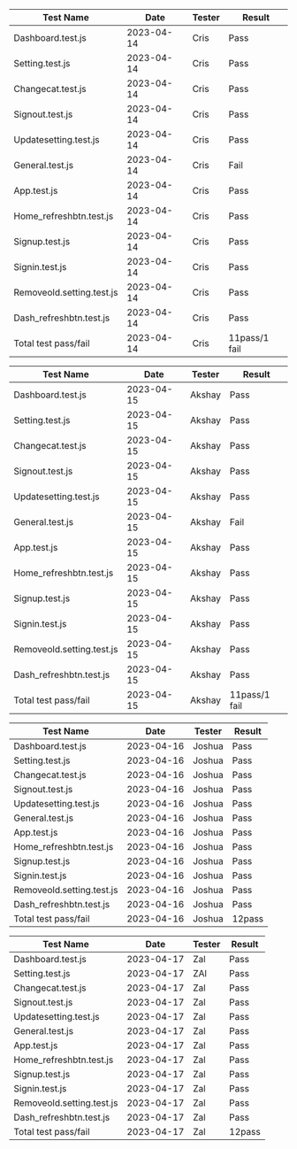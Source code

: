 
| Test Name                 | Date       | Tester        | Result       |                    
|---------------------------|------------|---------------|--------------|
| Dashboard.test.js         | 2023-04-14 |      Cris     |  Pass        |
| Setting.test.js           | 2023-04-14 |      Cris     |  Pass        |
| Changecat.test.js         | 2023-04-14 |      Cris     |  Pass        |
| Signout.test.js           | 2023-04-14 |      Cris     |  Pass        |
| Updatesetting.test.js     | 2023-04-14 |      Cris     |  Pass        |
| General.test.js           | 2023-04-14 |      Cris     |  Fail        |
| App.test.js               | 2023-04-14 |      Cris     |  Pass        |
| Home_refreshbtn.test.js   | 2023-04-14 |      Cris     |  Pass        |
| Signup.test.js            | 2023-04-14 |      Cris     |  Pass        |
| Signin.test.js            | 2023-04-14 |      Cris     |  Pass        |
| Removeold.setting.test.js | 2023-04-14 |      Cris     |  Pass        |
| Dash_refreshbtn.test.js   | 2023-04-14 |      Cris     |  Pass        |
| Total test pass/fail      | 2023-04-14 |      Cris     | 11pass/1 fail|           

| Test Name                 | Date       | Tester        | Result       |                    
|---------------------------|------------|---------------|--------------|
| Dashboard.test.js         | 2023-04-15 |      Akshay     |  Pass        |
| Setting.test.js           | 2023-04-15 |      Akshay     |  Pass        |
| Changecat.test.js         | 2023-04-15 |      Akshay     |  Pass        |
| Signout.test.js           | 2023-04-15 |      Akshay     |  Pass        |
| Updatesetting.test.js     | 2023-04-15 |      Akshay     |  Pass        |
| General.test.js           | 2023-04-15 |      Akshay     |  Fail        |
| App.test.js               | 2023-04-15 |      Akshay     |  Pass        |
| Home_refreshbtn.test.js   | 2023-04-15 |      Akshay     |  Pass        |
| Signup.test.js            | 2023-04-15 |      Akshay     |  Pass        |
| Signin.test.js            | 2023-04-15 |      Akshay     |  Pass        |
| Removeold.setting.test.js | 2023-04-15 |      Akshay     |  Pass        |
| Dash_refreshbtn.test.js   | 2023-04-15 |      Akshay     |  Pass        |
| Total test pass/fail      | 2023-04-15 |      Akshay     | 11pass/1 fail|     


| Test Name                 | Date       | Tester        | Result       |                    
|---------------------------|------------|---------------|--------------|
| Dashboard.test.js         | 2023-04-16 |      Joshua     |  Pass        |
| Setting.test.js           | 2023-04-16 |      Joshua     |  Pass        |
| Changecat.test.js         | 2023-04-16 |      Joshua     |  Pass        |
| Signout.test.js           | 2023-04-16 |      Joshua     |  Pass        |
| Updatesetting.test.js     | 2023-04-16 |      Joshua     |  Pass        |
| General.test.js           | 2023-04-16 |      Joshua     |  Pass        |
| App.test.js               | 2023-04-16 |      Joshua     |  Pass        |
| Home_refreshbtn.test.js   | 2023-04-16 |      Joshua     |  Pass        |
| Signup.test.js            | 2023-04-16 |      Joshua     |  Pass        |
| Signin.test.js            | 2023-04-16 |      Joshua     |  Pass        |
| Removeold.setting.test.js | 2023-04-16 |      Joshua     |  Pass        |
| Dash_refreshbtn.test.js   | 2023-04-16 |      Joshua     |  Pass        |
| Total test pass/fail      | 2023-04-16 |      Joshua     | 12pass      | 


| Test Name                 | Date       | Tester        | Result       |                    
|---------------------------|------------|---------------|--------------|
| Dashboard.test.js         | 2023-04-17 |      Zal     |  Pass        |
| Setting.test.js           | 2023-04-17 |      ZAl     |  Pass        |
| Changecat.test.js         | 2023-04-17 |      Zal     |  Pass        |
| Signout.test.js           | 2023-04-17 |      Zal     |  Pass        |
| Updatesetting.test.js     | 2023-04-17 |      Zal     |  Pass        |
| General.test.js           | 2023-04-17 |      Zal     |  Pass        |
| App.test.js               | 2023-04-17 |      Zal     |  Pass        |
| Home_refreshbtn.test.js   | 2023-04-17 |      Zal     |  Pass        |
| Signup.test.js            | 2023-04-17 |      Zal     |  Pass        |
| Signin.test.js            | 2023-04-17 |      Zal     |  Pass        |
| Removeold.setting.test.js | 2023-04-17 |      Zal     |  Pass        |
| Dash_refreshbtn.test.js   | 2023-04-17 |      Zal     |  Pass        |
| Total test pass/fail      | 2023-04-17 |      Zal     | 12pass      | 
